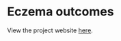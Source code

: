 # Eczema outcomes

View the project website [here](https://julianmatthewman.github.io/Eczema_outcomes/).